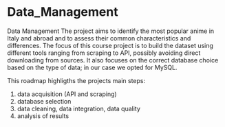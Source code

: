 # Data_Management
Data Management
The project aims to identify the most popular anime in Italy and abroad and to assess their common characteristics and differences.
The focus of this course project is to build the dataset using different tools ranging from scraping to API, possibly avoiding direct downloading from sources. It also focuses on the correct database choice based on the type of data; in our case we opted for MySQL.

This roadmap highligths the projects main steps:

1. data acquisition (API and scraping)
2. database selection
3. data cleaning, data integration, data quality 
4. analysis of results
